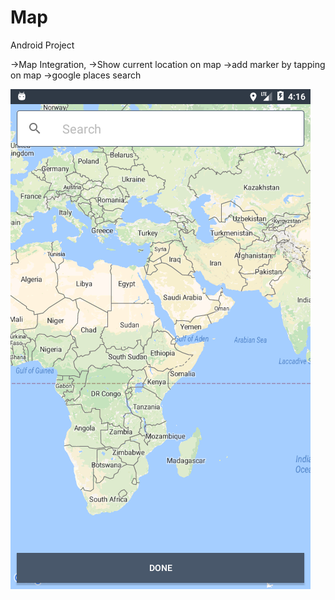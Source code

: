 # Map


Android Project


->Map Integration,
->Show current location on map
->add marker by tapping on map
->google places search


![Alt text](/Screenshot_1494672421.png?raw=true "Optional Title")
